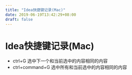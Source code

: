 ```yaml
---
title: "Idea快捷键记录(Mac)"
date: 2019-06-19T13:42:29+08:00
draft: false
---
```


<!--more-->


# Idea快捷键记录(Mac)

- ctrl+G    选中下一个和当前选中的内容相同的内容
- ctrl+command+G    选中所有和当前选中的内容相同的内容